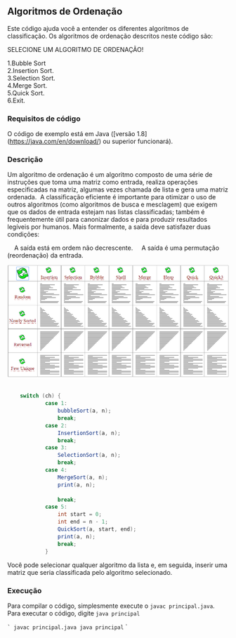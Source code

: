 ## Algoritmos de Ordenação
Este código ajuda você a entender os diferentes algoritmos de classificação. Os algoritmos de ordenação descritos neste código são:

SELECIONE UM ALGORITMO DE ORDENAÇÃO!

1.Bubble Sort<br>
2.Insertion Sort.<br>
3.Selection Sort.<br>
4.Merge Sort.<br>
5.Quick Sort.<br>
6.Exit.

### Requisitos de código
O código de exemplo está em Java ([versão 1.8] (https://java.com/en/download/) ou superior funcionará).

### Descrição
Um algoritmo de ordenação é um algoritmo composto de uma série de instruções que toma uma matriz como entrada, realiza operações especificadas na matriz, algumas vezes chamada de lista e gera uma matriz ordenada.
 A classificação eficiente é importante para otimizar o uso de outros algoritmos (como algoritmos de busca e mesclagem) que exigem que os dados de entrada estejam nas listas classificadas; também é frequentemente útil para canonizar dados e para produzir resultados legíveis por humanos. Mais formalmente, a saída deve satisfazer duas condições:

    A saída está em ordem não decrescente.
    A saída é uma permutação (reordenação) da entrada.
	
<img src="https://github.com/wesleyvicen/AlgoritmosDeOrdenacao/blob/master/imgs/sort.gif">


```java

	switch (ch) {
			case 1:
				bubbleSort(a, n);
				break;
			case 2:
				InsertionSort(a, n);
				break;
			case 3: 
				SelectionSort(a, n);
				break;
			case 4:
				MergeSort(a, n);
				print(a, n);

				break;
			case 5:
				int start = 0;
				int end = n - 1;
				QuickSort(a, start, end);
				print(a, n);
				break;
			}
``` 


Você pode selecionar qualquer algoritmo da lista e, em seguida, inserir uma matriz que seria classificada pelo algoritmo selecionado.


### Execução
Para compilar o código, simplesmente execute o `javac principal.java`.
Para executar o código, digite `java principal`

`` `
javac principal.java
java principal
`` `
